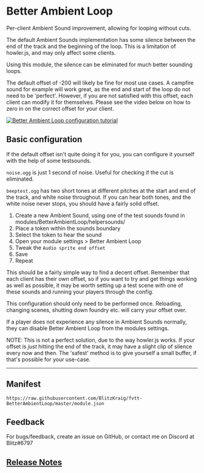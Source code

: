# Better Ambient Loop

Per-client Ambient Sound improvement, allowing for looping without cuts.

The default Ambient Sounds implementation has some silence between the end of the track and the beginning of the loop. This is a limitation of howler.js, and may only affect some clients.

Using this module, the silence can be eliminated for much better sounding loops.

The default offset of -200 will likely be fine for most use cases. A campfire sound for example will work great, as the end and start of the loop do not need to be 'perfect'.
However, if you are not satisfied with this offset, each client can modify it for themselves.
Please see the video below on how to zero in on the correct offset for your client.

[![Better Ambient Loop configuration tutorial](https://img.youtube.com/vi/5d1RPn9qu3s/0.jpg)](https://www.youtube.com/watch?v=5d1RPn9qu3s)

## Basic configuration

If the default offset isn't quite doing it for you, you can configure it yourself with the help of some testsounds.

`noise.ogg` is just 1 second of noise. Useful for checking if the cut is eliminated.

`beeptest.ogg` has two short tones at different pitches at the start and end of the track, and white noise throughout. If you can hear both tones, and the white noise never stops, you should have a fairly solid offset.

1. Create a new Ambient Sound, using one of the test sounds found in modules/BetterAmbientLoop/helpersounds/
2. Place a token within the sounds boundary
3. Select the token to hear the sound
4. Open your module settings > Better Ambient Loop
5. Tweak the `Audio sprite end offset`
6. Save
7. Repeat

This should be a fairly simple way to find a decent offset. Remember that each client has their own offset, so if you want to try and get things working as well as possible, it may be worth setting up a test scene with one of these sounds and running your players through the config.

This configuration should only need to be performed once. Reloading, changing scenes, shutting down foundry etc. will carry your offset over.

If a player does not experience any silence in Ambient Sounds normally, they can disable Better Ambient Loop from the modules settings.

NOTE: This is not a perfect solution, due to the way howler.js works. If your offset is _just_ hitting the end of the track, it may have a slight clip of silence every now and then. The 'safest' method is to give yourself a small buffer, if that's possible for your use-case.

---

## Manifest

`https://raw.githubusercontent.com/BlitzKraig/fvtt-BetterAmbientLoop/master/module.json`

## Feedback

For bugs/feedback, create an issue on GitHub, or contact me on Discord at Blitz#6797

## [Release Notes](./CHANGELOG.md)
